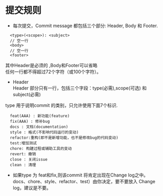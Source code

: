 # 提交规则 

- 每次提交，Commit message 都包括三个部分: Header, Body 和 Footer.

```
  <type>(<scope>): <subject>
  // 空一行
  <body>
  // 空一行
  <footer>
```

其中Header是必须的 ,Body和Footer可以省略  
任何一行都不得超过72个字符（或100个字符）。   


- Header  
  Header 部分只有一行，包括三个字段：type(必需),scope(可选) 和 subject(必需)  

type 用于说明commit 的类别，只允许使用下面7个标识.  

```
  feat(AAA) : 新功能(feature)
  fix(AAA) : 修补bug
  docs : 文档(documentation)
  style : 格式(不影响代码运行的变动)
  refactor:重构(即不是新增功能，也不是修改bug的代码变动)
  test:增加测试
  chore: 构建过程或辅助工具的变动
  revert: 撤销
  close : 关闭issue
  clean : 清理
```

- 如果type 为 feat和fix,则该commit 将肯定出现在Change log之中。   
  docs、chore、style、refactor、test）由你决定，要不要放入 Change log，建议是不要。  

